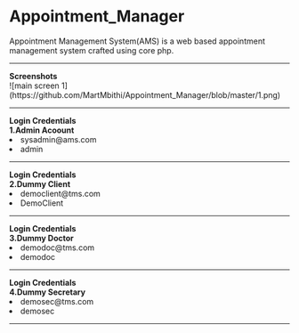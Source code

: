 # Appointment_Manager
Appointment Management System(AMS)  is a web based appointment management system crafted using core php.
<hr>
<b>Screenshots</b><br>
![main screen 1](https://github.com/MartMbithi/Appointment_Manager/blob/master/1.png)<br>
<!--<b>2</b>![main screen 1](https://github.com/MartMbithi/Appointment_Manager/blob/master/2.png)<br>
<b>3</b>![main screen 1](https://github.com/MartMbithi/Appointment_Manager/blob/master/3.png)<br>-->
<hr>
<b>Login Credentials</b><br>
<b> 1.Admin Acoount</b>
<li>sysadmin@ams.com</li>
<li>admin</li>

<hr>
<b>Login Credentials</b><br>
<b> 2.Dummy Client</b>
<li>democlient@tms.com</li>
<li>DemoClient</li>
<hr>
<b>Login Credentials</b><br>
<b> 3.Dummy Doctor</b>
<li>demodoc@tms.com</li>
<li>demodoc</li>
<hr>
<b>Login Credentials</b><br>
<b> 4.Dummy Secretary</b>
<li>demosec@tms.com</li>
<li>demosec</li>

<hr>
